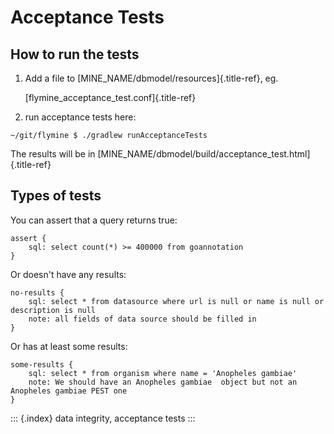 # Acceptance Tests

## How to run the tests

1. Add a file to \[MINE\_NAME/dbmodel/resources\]{.title-ref}, eg.

   \[flymine\_acceptance\_test.conf\]{.title-ref}

2. run acceptance tests here:

```text
~/git/flymine $ ./gradlew runAcceptanceTests
```

The results will be in \[MINE\_NAME/dbmodel/build/acceptance\_test.html\]{.title-ref}

## Types of tests

You can assert that a query returns true:

```text
assert {
    sql: select count(*) >= 400000 from goannotation
}
```

Or doesn\'t have any results:

```text
no-results {
    sql: select * from datasource where url is null or name is null or description is null
    note: all fields of data source should be filled in
}
```

Or has at least some results:

```text
some-results {
    sql: select * from organism where name = 'Anopheles gambiae'
    note: We should have an Anopheles gambiae  object but not an Anopheles gambiae PEST one
}
```

::: {.index} data integrity, acceptance tests :::

